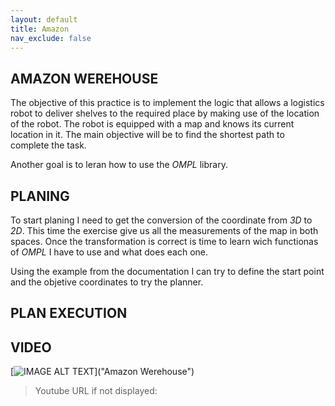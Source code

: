 ```yaml
---
layout: default
title: Amazon
nav_exclude: false
---
```


## AMAZON WEREHOUSE

The objective of this practice is to implement the logic that allows a logistics robot to deliver shelves to the required place by making use of the location of the robot. The robot is equipped with a map and knows its current location in it. The main objective will be to find the shortest path to complete the task.

Another goal is to leran how to use the *OMPL* library.

## PLANING

To start planing I need to get the conversion of the coordinate from *3D* to *2D*. This time the exercise give us all the measurements of the map in both spaces. Once the transformation is correct is time to learn wich functionas of *OMPL* I have to use and what does each one.

Using the example from the documentation I can try to define the start point and the objetive coordinates to try the planner.

## PLAN EXECUTION


## VIDEO

[![IMAGE ALT TEXT](http://img.youtube.com/vi/#####/0.jpg)]("Amazon Werehouse")

> Youtube URL if not displayed: []()